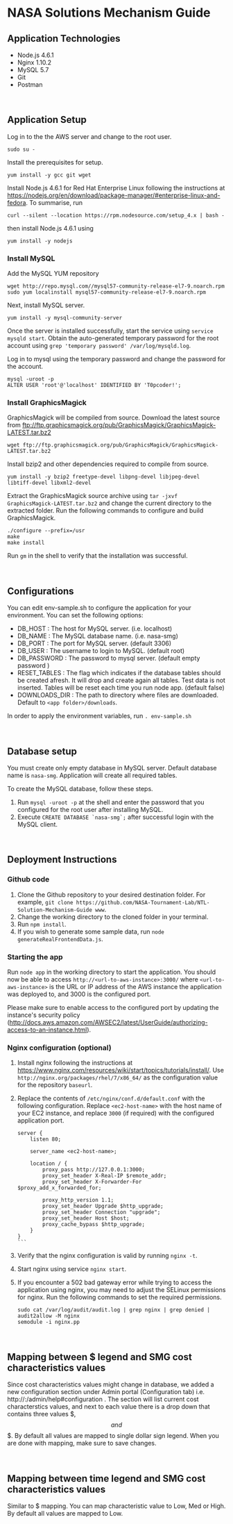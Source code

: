 # NASA Solutions Mechanism Guide


## Application Technologies

- Node.js 4.6.1
- Nginx 1.10.2
- MySQL 5.7
- Git
- Postman

&nbsp;

## Application Setup
Log in to the the AWS server and change to the root user.
```
sudo su -
```

Install the prerequisites for setup.

```
yum install -y gcc git wget
```

Install Node.js 4.6.1 for Red Hat Enterprise Linux following the instructions at https://nodejs.org/en/download/package-manager/#enterprise-linux-and-fedora. To summarise, run
```
curl --silent --location https://rpm.nodesource.com/setup_4.x | bash -
```
then install Node.js 4.6.1 using

```
yum install -y nodejs
```

### Install MySQL
Add the MySQL YUM repository
```
wget http://repo.mysql.com//mysql57-community-release-el7-9.noarch.rpm
sudo yum localinstall mysql57-community-release-el7-9.noarch.rpm
```

Next, install MySQL server.
```
yum install -y mysql-community-server
```

Once the server is installed successfully, start the service using `service mysqld start`. Obtain the auto-generated temporary password for the root account using `grep 'temporary password' /var/log/mysqld.log`.

Log in to mysql using the temporary password and change the password for the account.
```
mysql -uroot -p
ALTER USER 'root'@'localhost' IDENTIFIED BY 'T0pcoder!';
```

### Install GraphicsMagick
GraphicsMagick will be compiled from source. Download the latest source from ftp://ftp.graphicsmagick.org/pub/GraphicsMagick/GraphicsMagick-LATEST.tar.bz2
```
wget ftp://ftp.graphicsmagick.org/pub/GraphicsMagick/GraphicsMagick-LATEST.tar.bz2
```

Install bzip2 and other dependencies required to compile from source.
```
yum install -y bzip2 freetype-devel libpng-devel libjpeg-devel libtiff-devel libxml2-devel
```

Extract the GraphicsMagick source archive using `tar -jxvf GraphicsMagick-LATEST.tar.bz2` and change the current directory to the extracted folder. Run the following commands to configure and build GraphicsMagick.
```
./configure --prefix=/usr
make
make install
```

Run `gm` in the shell to verify that the installation was successful.

&nbsp;

## Configurations

You can edit env-sample.sh to configure the application for your environment. You can set the following options:

- DB_HOST :	The host for MySQL server.	(i.e. localhost)
- DB_NAME :	The MySQL database name. 	(i.e. nasa-smg)
- DB_PORT	: The port for MySQL server.	(default 3306)
- DB_USER	: The username to login to MySQL.	(default root)
- DB_PASSWORD : The password to mysql server.	(default empty password )
- RESET_TABLES : The flag which indicates if the database tables should be created afresh. It will drop and create again all tables. Test data is not inserted. Tables will be reset each time you run node app. (default false)
- DOWNLOADS_DIR	: The path to directory where files are downloaded. Default to `<app folder>/downloads`.

In order to apply the environment variables, run `. env-sample.sh`

&nbsp;

## Database setup

You must create only empty database in MySQL server. Default database name is `nasa-smg`. Application will create all required tables.

To create the MySQL database, follow these steps.

1. Run `mysql -uroot -p` at the shell and enter the password that you configured for the root user after installing MySQL.
2. Execute ``CREATE DATABASE `nasa-smg`;`` after successful login with the MySQL client.

&nbsp;

## Deployment Instructions

### Github code

1. Clone the Github repository to your desired destination folder. For example, `git clone https://github.com/NASA-Tournament-Lab/NTL-Solution-Mechanism-Guide www`.
2. Change the working directory to the cloned folder in your terminal.
3. Run `npm install`.
4. If you wish to generate some sample data, run `node generateRealFrontendData.js`.

### Starting the app

Run `node app` in the working directory to start the application. You should now be able to access `http://<url-to-aws-instance>:3000/` where `<url-to-aws-instance>` is the URL or IP address of the AWS instance the application was deployed to, and 3000 is the configured port.

Please make sure to enable access to the configured port by updating the instance's security policy (http://docs.aws.amazon.com/AWSEC2/latest/UserGuide/authorizing-access-to-an-instance.html).

### Nginx configuration (optional)
1. Install nginx following the instructions at https://www.nginx.com/resources/wiki/start/topics/tutorials/install/. Use `http://nginx.org/packages/rhel/7/x86_64/` as the configuration value for the repository `baseurl`.

2. Replace the contents of `/etc/nginx/conf.d/default.conf` with the following configuration. Replace `<ec2-host-name>` with the host name of your EC2 instance, and replace `3000` (if required) with the configured application port.
    ````
    server {
        listen 80;
    
        server_name <ec2-host-name>;
    
        location / {
            proxy_pass http://127.0.0.1:3000;
            proxy_set_header X-Real-IP $remote_addr;
            proxy_set_header X-Forwarder-For $proxy_add_x_forwarded_for;
    
            proxy_http_version 1.1;
            proxy_set_header Upgrade $http_upgrade;
            proxy_set_header Connection "upgrade";
            proxy_set_header Host $host;
            proxy_cache_bypass $http_upgrade;
        }
    }
    ```

3. Verify that the nginx configuration is valid by running `nginx -t`.

4. Start nginx using service `nginx start`.

5. If you encounter a 502 bad gateway error while trying to access the application using nginx, you may need to adjust the SELinux permissions for nginx. Run the following commands to set the required permissions.
    ```
    sudo cat /var/log/audit/audit.log | grep nginx | grep denied | audit2allow -M nginx
    semodule -i nginx.pp
    ```

&nbsp;

## Mapping between $ legend and SMG cost characteristics values

Since cost characteristics values might change in database, we added a new configuration section under Admin portal (Configuration tab) i.e. http://<url>:<port>/admin/help#configuration . The section will list current cost characterstics values, and next to each value there is a drop down that contains three values $, $$ and $$$. By default all values are mapped to single dollar sign legend. When you are done with mapping, make sure to save changes.

&nbsp;

## Mapping between time legend and SMG cost characteristics values

Similar to $ mapping. You can map characteristic value to Low, Med or High. By default all values are mapped to Low.
